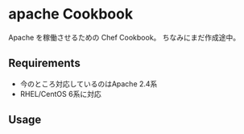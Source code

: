 apache Cookbook
===============

Apache を稼働させるための Chef Cookbook。
ちなみにまだ作成途中。

Requirements
------------

- 今のところ対応しているのはApache 2.4系
- RHEL/CentOS 6系に対応

Usage
-----

